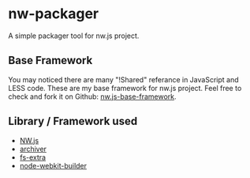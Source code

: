 # nw-packager
A simple packager tool for nw.js project.

## Base Framework

You may noticed there are many "!Shared" referance in JavaScript and LESS code. These are my base framework for nw.js project.
Feel free to check and fork it on Github: [nw.js-base-framework](https://github.com/Diablohu/nw.js-base-framework).

## Library / Framework used

* [NW.js](https://github.com/nwjs/nw.js)
* [archiver](https://github.com/archiverjs/node-archiver)
* [fs-extra](https://github.com/jprichardson/node-fs-extra)
* [node-webkit-builder](https://github.com/mllrsohn/node-webkit-builder)
